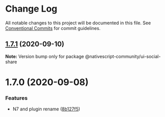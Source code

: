 # Change Log

All notable changes to this project will be documented in this file.
See [Conventional Commits](https://conventionalcommits.org) for commit guidelines.

## [1.7.1](https://github.com/nativescript-community/ui-social-share/compare/v1.7.0...v1.7.1) (2020-09-10)

**Note:** Version bump only for package @nativescript-community/ui-social-share





# 1.7.0 (2020-09-08)


### Features

* N7 and plugin rename ([8b127f5](https://github.com/nativescript-community/ui-social-share/commit/8b127f5af89aa1a3bf871af1dc35f2f91f10ee76))
